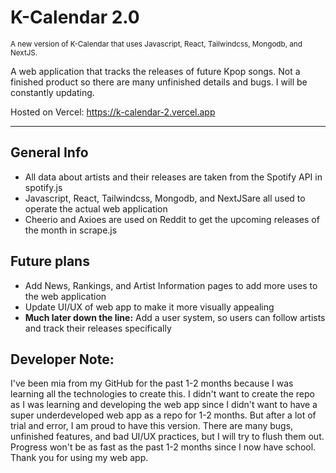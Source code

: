 # K-Calendar 2.0
<sup>A new version of K-Calendar that uses Javascript, React, Tailwindcss, Mongodb, and NextJS.</sup>

A web application that tracks the releases of future Kpop songs. Not a finished product so there are many unfinished details and bugs. I will be constantly updating.

Hosted on Vercel:
https://k-calendar-2.vercel.app
***

## General Info
 * All data about artists and their releases are taken from the Spotify API in spotify.js
 * Javascript, React, Tailwindcss, Mongodb, and NextJSare all used to operate the actual web application
 * Cheerio and Axioes are used on Reddit to get the upcoming releases of the month in scrape.js

## Future plans
 * Add News, Rankings, and Artist Information pages to add more uses to the web application
 * Update UI/UX of web app to make it more visually appealing
 * **Much later down the line:** Add a user system, so users can follow artists and track their releases specifically
 
## Developer Note:
I've been mia from my GitHub for the past 1-2 months because I was learning all the technologies to create this. I didn't want to create the repo as I was learning and developing the web app since I didn't want to have a super underdeveloped web app as a repo for 1-2 months. But after a lot of trial and error, I am proud to have this version. There are many bugs, unfinished features, and bad UI/UX practices, but I will try to flush them out. Progress won't be as fast as the past 1-2 months since I now have school. Thank you for using my web app.

